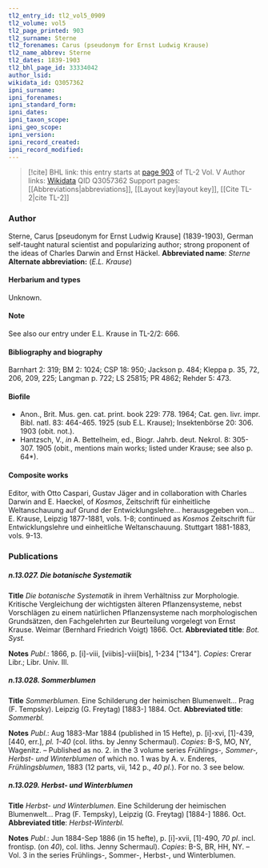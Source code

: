 ```yaml
---
tl2_entry_id: tl2_vol5_0909
tl2_volume: vol5
tl2_page_printed: 903
tl2_surname: Sterne
tl2_forenames: Carus (pseudonym for Ernst Ludwig Krause)
tl2_name_abbrev: Sterne
tl2_dates: 1839-1903
tl2_bhl_page_id: 33334042
author_lsid: 
wikidata_id: Q3057362
ipni_surname: 
ipni_forenames: 
ipni_standard_form: 
ipni_dates: 
ipni_taxon_scope: 
ipni_geo_scope: 
ipni_version: 
ipni_record_created: 
ipni_record_modified:
---
```


> [!cite] BHL link: this entry starts at [page 903](https://www.biodiversitylibrary.org/page/33334042) of TL-2 Vol. V
> Author links: [Wikidata](https://www.wikidata.org/wiki/Q3057362) QID Q3057362
> Support pages: [[Abbreviations|abbreviations]], [[Layout key|layout key]], [[Cite TL-2|cite TL-2]]

### Author

Sterne, Carus \[pseudonym for Ernst Ludwig Krause\] (1839-1903), German self-taught natural scientist and popularizing author; strong proponent of the ideas of Charles Darwin and Ernst Häckel. 
**Abbreviated name**: *Sterne*
**Alternate abbreviation:** (*E.L. Krause*)

#### Herbarium and types

Unknown.

#### Note

See also our entry under E.L. Krause in TL-2/2: 666.

#### Bibliography and biography

Barnhart 2: 319; BM 2: 1024; CSP 18: 950; Jackson p. 484; Kleppa p. 35, 72, 206, 209, 225; Langman p. 722; LS 25815; PR 4862; Rehder 5: 473.

#### Biofile

- Anon., Brit. Mus. gen. cat. print. book 229: 778. 1964; Cat. gen. livr. impr. Bibl. natl. 83: 464-465. 1925 (sub E.L. Krause); Insektenbörse 20: 306. 1903 (obit. not.).
- Hantzsch, V., *in* A. Bettelheim, ed., Biogr. Jahrb. deut. Nekrol. 8: 305-307. 1905 (obit., mentions main works; listed under Krause; see also p. 64\*).

#### Composite works

Editor, with Otto Caspari, Gustav Jäger and in collaboration with Charles Darwin and E. Haeckel, of *Kosmos*, Zeitschrift für einheitliche Weltanschauung auf Grund der Entwicklungslehre... herausgegeben von... E. Krause, Leipzig 1877-1881, vols. 1-8; continued as *Kosmos* Zeitschrift für Entwicklungslehre und einheitliche Weltanschauung. Stuttgart 1881-1883, vols. 9-13.

### Publications

##### n.13.027. Die botanische Systematik

**Title**
*Die botanische Systematik* in ihrem Verhältniss zur Morphologie. Kritische Vergleichung der wichtigsten älteren Pflanzensysteme, nebst Vorschlägen zu einem natürlichen Pflanzensysteme nach morphologischen Grundsätzen, den Fachgelehrten zur Beurteilung vorgelegt von Ernst Krause. Weimar (Bernhard Friedrich Voigt) 1866. Oct.
**Abbreviated title**: *Bot. Syst.*

**Notes**
*Publ*.: 1866, p. \[i\]-viii, \[viibis\]-viii\[bis\], 1-234 \["134"\]. *Copies*: Crerar Libr.; Libr. Univ. Ill.

##### n.13.028. Sommerblumen

**Title**
*Sommerblumen*. Eine Schilderung der heimischen Blumenwelt... Prag (F. Tempsky). Leipzig (G. Freytag) \[1883-\] 1884. Oct.
**Abbreviated title**: *Sommerbl.*

**Notes**
*Publ*.: Aug 1883-Mar 1884 (published in 15 Hefte), p. \[i\]-xvi, \[1\]-439, \[440, err.\], *pl. 1-40* (col. liths. by Jenny Schermaul). *Copies*: B-S, MO, NY, Wagenitz. – Published as no. 2. in the 3 volume series *Frühlings-, Sommer-, Herbst- und Winterblumen* of which no. 1 was by A. v. Enderes, *Frühlingsblumen*, 1883 (12 parts, vii, 142 p., *40 pl.*). For no. 3 see below.

##### n.13.029. Herbst- und Winterblumen

**Title**
*Herbst- und Winterblumen*. Eine Schilderung der heimischen Blumenwelt... Prag (F. Tempsky), Leipzig (G. Freytag) \[1884-\] 1886. Oct.
**Abbreviated title**: *Herbst-Winterbl.*

**Notes**
*Publ*.: Jun 1884-Sep 1886 (in 15 hefte), p. \[i\]-xvii, \[1\]-490, *70 pl*. incl. frontisp. (on *40*), col. liths. Jenny Schermaul). *Copies*: B-S, BR, HH, NY. – Vol. 3 in the series Frühlings-, Sommer-, Herbst-, und Winterblumen.

